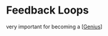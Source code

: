 # Feedback Loops

very important for becoming a [[Genius]]

[//begin]: # "Autogenerated link references for markdown compatibility"
[Genius]: Genius "Genius"
[//end]: # "Autogenerated link references"